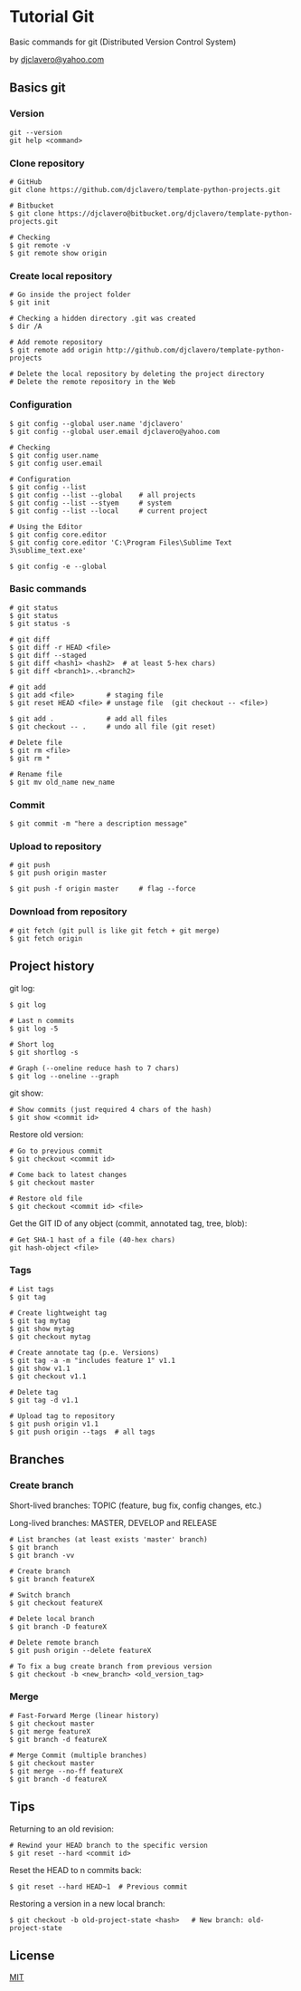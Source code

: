 # Tutorial Git 

Basic commands for git (Distributed Version Control System)

by djclavero@yahoo.com 


## Basics git

### Version

```
git --version
git help <command>
```

### Clone repository

```
# GitHub
git clone https://github.com/djclavero/template-python-projects.git

# Bitbucket
$ git clone https://djclavero@bitbucket.org/djclavero/template-python-projects.git

# Checking 
$ git remote -v
$ git remote show origin
```

### Create local repository

```
# Go inside the project folder
$ git init

# Checking a hidden directory .git was created
$ dir /A 

# Add remote repository
$ git remote add origin http://github.com/djclavero/template-python-projects

# Delete the local repository by deleting the project directory
# Delete the remote repository in the Web
```

### Configuration

```
$ git config --global user.name 'djclavero'
$ git config --global user.email djclavero@yahoo.com

# Checking
$ git config user.name
$ git config user.email

# Configuration
$ git config --list
$ git config --list --global    # all projects
$ git config --list --styem     # system
$ git config --list --local     # current project

# Using the Editor
$ git config core.editor
$ git config core.editor 'C:\Program Files\Sublime Text 3\sublime_text.exe'

$ git config -e --global
```

### Basic commands

```
# git status
$ git status
$ git status -s

# git diff
$ git diff -r HEAD <file>
$ git diff --staged
$ git diff <hash1> <hash2>  # at least 5-hex chars)
$ git diff <branch1>..<branch2>

# git add
$ git add <file>        # staging file
$ git reset HEAD <file> # unstage file  (git checkout -- <file>)

$ git add .             # add all files
$ git checkout -- .     # undo all file (git reset)

# Delete file
$ git rm <file>
$ git rm *

# Rename file
$ git mv old_name new_name
```

### Commit 

```
$ git commit -m "here a description message"
```

### Upload to repository

```
# git push
$ git push origin master

$ git push -f origin master     # flag --force
```

### Download from repository

```
# git fetch (git pull is like git fetch + git merge)
$ git fetch origin
```

## Project history

git log:

```
$ git log

# Last n commits
$ git log -5

# Short log
$ git shortlog -s

# Graph (--oneline reduce hash to 7 chars)
$ git log --oneline --graph
```

git show:

```
# Show commits (just required 4 chars of the hash)
$ git show <commit id>
```

Restore old version:

```
# Go to previous commit
$ git checkout <commit id>

# Come back to latest changes
$ git checkout master

# Restore old file
$ git checkout <commit id> <file>
```

Get the GIT ID of any object (commit, annotated tag, tree, blob):

```
# Get SHA-1 hast of a file (40-hex chars)
git hash-object <file>
```

### Tags

```
# List tags
$ git tag

# Create lightweight tag
$ git tag mytag
$ git show mytag
$ git checkout mytag

# Create annotate tag (p.e. Versions)
$ git tag -a -m "includes feature 1" v1.1
$ git show v1.1
$ git checkout v1.1  

# Delete tag 
$ git tag -d v1.1

# Upload tag to repository
$ git push origin v1.1
$ git push origin --tags  # all tags
```

## Branches

### Create branch

Short-lived branches: TOPIC (feature, bug fix, config changes, etc.)

Long-lived  branches: MASTER, DEVELOP and RELEASE

```
# List branches (at least exists 'master' branch)
$ git branch
$ git branch -vv

# Create branch
$ git branch featureX

# Switch branch
$ git checkout featureX

# Delete local branch
$ git branch -D featureX

# Delete remote branch
$ git push origin --delete featureX 

# To fix a bug create branch from previous version
$ git checkout -b <new_branch> <old_version_tag>
```

### Merge

```
# Fast-Forward Merge (linear history)
$ git checkout master
$ git merge featureX
$ git branch -d featureX

# Merge Commit (multiple branches)
$ git checkout master
$ git merge --no-ff featureX
$ git branch -d featureX
```

## Tips

Returning to an old revision:

```
# Rewind your HEAD branch to the specific version
$ git reset --hard <commit id>      
```

Reset the HEAD to n commits back:

`$ git reset --hard HEAD~1  # Previous commit`

Restoring a version in a new local branch:

`$ git checkout -b old-project-state <hash>   # New branch: old-project-state`


## License
[MIT](https://choosealicense.com/licenses/mit/)